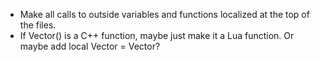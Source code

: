 * Make all calls to outside variables and functions localized at the top of the files.
* If Vector() is a C++ function, maybe just make it a Lua function. Or maybe add local Vector = Vector?
